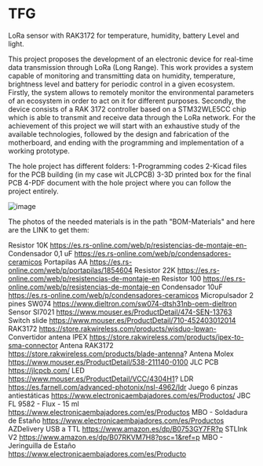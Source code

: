 # TFG
LoRa sensor with RAK3172 for temperature, humidity, battery Level and light.

This project proposes the development of an electronic device for real-time data transmission through LoRa (Long Range). This work provides a system capable of monitoring and transmitting data on humidity, temperature, brightness level and battery for periodic control in a given ecosystem.
Firstly, the system allows to remotely monitor the environmental parameters of an ecosystem in order to act on it for different purposes. Secondly, the device consists of a RAK 3172 controller based on a STM32WLE5CC chip which is able to transmit and receive data through the LoRa network. 
For the achievement of this project we will start with an exhaustive study of the available technologies, followed by the design and fabrication of the motherboard, and ending with the programming and implementation of a working prototype.

The hole project has different folders:
1-Programming codes
2-Kicad files for the PCB building (in my case wit JLCPCB)
3-3D printed box for the final PCB
4-PDF document with the hole project where you can follow the project entirely.

![image](https://github.com/luisrubiofuentes/TFG/assets/113974603/d9ddc8bc-d546-49e6-b7ff-bf5cebc68323)

The photos of the needed materials is in the path "BOM-Materials" and here are the LINK to get them:

Resistor 10K        	https://es.rs-online.com/web/p/resistencias-de-montaje-en-
Condensador 0,1 uF	https://es.rs-online.com/web/p/condensadores-ceramicos
Portapilas AA	      https://es.rs-online.com/web/p/portapilas/1854604
Resistor 22K      	https://es.rs-online.com/web/p/resistencias-de-montaje-en
Resistor 100       	https://es.rs-online.com/web/p/resistencias-de-montaje-en
Condensador 10uF  	https://es.rs-online.com/web/p/condensadores-ceramicos
Micropulsador 2 pines SW074    	https://www.dieltron.com/sw074-dtsh31nb-oem-dieltron
Sensor SI7021	https://www.mouser.es/ProductDetail/474-SEN-13763
Switch slide	https://www.mouser.es/ProductDetail/710-452403012014
RAK3172	https://store.rakwireless.com/products/wisduo-lpwan-
Convertidor antena IPEX	https://store.rakwireless.com/products/ipex-to-sma-connector
Antena RAK3172	https://store.rakwireless.com/products/blade-antenna?
Antena Molex	https://www.mouser.es/ProductDetail/538-211140-0100
JLC PCB	https://jlcpcb.com/
LED	https://www.mouser.es/ProductDetail/VCC/4304H1?
LDR	https://es.farnell.com/advanced-photonix/nsl-4962/ldr
Juego 6 pinzas antiestáticas	https://www.electronicaembajadores.com/es/Productos/
JBC FL 9582 - Flux - 15 ml	https://www.electronicaembajadores.com/es/Productos
MBO - Soldadura de Estaño	https://www.electronicaembajadores.com/es/Productos
AZDelivery USB a TTL	https://www.amazon.es/dp/B0753GY7FR?p
STLInk V2	https://www.amazon.es/dp/B07RKVM7H8?psc=1&ref=p
MBO - Jeringuilla de Estaño 	https://www.electronicaembajadores.com/es/Producto

